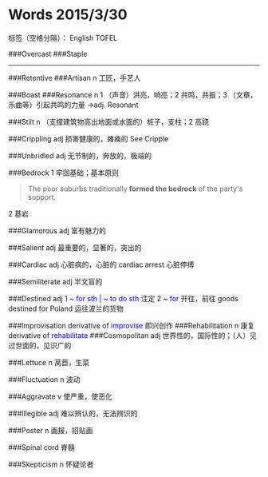 # Words 2015/3/30

标签（空格分隔）： English TOFEL

###Overcast
###Staple

---

###Retentive
###Artisan
n 工匠，手艺人

###Boast
###Resonance
n 1 （声音）洪亮，响亮；2 共鸣，共振；3 （文章，乐曲等）引起共鸣的力量
->adj. Resonant

###Stilt
n （支撑建筑物高出地面或水面的）桩子，支柱；2 高跷

###Crippling
adj 损害健康的，瘫痪的 See Cripple

###Unbridled
adj 无节制的，奔放的，极端的

###Bedrock
1 牢固基础；基本原则
> The poor suburbs traditionally **formed the bedrock** of the party's support.

2 基岩

###Glamorous
adj 富有魅力的

###Salient
adj 最重要的，显著的，突出的

###Cardiac
adj 心脏病的，心脏的 cardiac arrest 心脏停搏

###Semiliterate
adj 半文盲的

###Destined
adj 1 <span style="color:blue">~ for sth | ~ to do sth</span> 注定
2 <span style="color:blue">~ for </span>开往，前往 goods destined for Poland 运往波兰的货物

###Improvisation
derivative of <span style="color:blue">improvise</span> 即兴创作
###Rehabilitation
n 康复 derivative of <span style="color:blue">rehabilitate</span>
###Cosmopolitan
adj 世界性的，国际性的；（人）见过世面的，见识广的

###Lettuce
n 莴苣，生菜

###Fluctuation
n 波动

###Aggravate
v 使严重，使恶化

###Illegible
adj 难以辨认的，无法辨识的

###Poster
n 画报，招贴画

###Spinal cord
脊髓

###Skepticism
n 怀疑论者